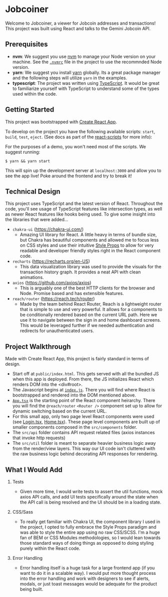 # Jobcoiner

Welcome to Jobcoiner, a viewer for Jobcoin addresses and transactions! This project was built using React and talks to the Gemini Jobcoin API.

## Prerequisites

- **nvm**: We suggest you use [nvm](https://github.com/nvm-sh/nvm) to manage your Node version on your machine. See the [`.nvmrc`](.nvmrc) file in the project to use the recommnded Node version.
- **yarn**: We suggest you install [yarn](https://yarnpkg.com/) globally. Its a great package manager and the following steps will utilize `yarn` in the examples.
- **typescript**: The project was written using [TypeScript](https://www.typescriptlang.org/). It would be great to familiarize yourself with TypeScript to understand some of the types used within the code.

## Getting Started

This project was bootstrapped with [Create React App](https://github.com/facebook/create-react-app).

To develop on the project you have the following available scripts: `start`, `build`, `test`, `eject`. (See docs as part of the [react-scripts](https://create-react-app.dev/docs/available-scripts/) for more info):

For the purposes of a demo, you won't need most of the scripts. We suggest running:

```
$ yarn && yarn start
```

This will spin up the development server at `localhost:3000` and allow you to see the app live! Poke around the frontend and try to break it!

## Technical Design

This project uses TypeScript and the latest version of React. Throughout the code, you'll see usage of TypeScript features like intersection types, as well as newer React features like hooks being used. To give some insight into the libraries that were added...

- `chakra-ui` (https://chakra-ui.com/)
  - Amazing UI library for React. A little heavy in terms of bundle size, but Chakra has beautiful components and allowed me to focus less on CSS styles and use their intuitive [Style Props](https://chakra-ui.com/docs/features/style-props) to allow for very readable and developer friendly styles right in the React component code.
- `recharts` (https://recharts.org/en-US)
  - This data visualization library was used to provide the visuals for the transaction history graph. It provides a neat API with clean animations.
- `axios` (https://github.com/axios/axios)
  - This is arguably one of the best HTTP clients for the browser and Node. Promise based and has extensible features.
- `reach/router` (https://reach.tech/router)
  - Made by the team behind React Router, Reach is a lightweight router that is simple to use and very powerful. It allows for a components to be conditionally rendered based on the current URL path. Here we use it to navigate between the sign in and home dashboard screens. This would be leveraged further if we needed authentication and redirects for unauthenticated users.

## Project Walkthrough

Made with Create React App, this project is fairly standard in terms of design.

- Start off at `public/index.html`. This gets served with all the bundled JS when this app is deployed. From there, the JS initializes React which renders DOM into the <div#root>.
- The Javascript begins at [`index.js`](src/index.js). There you will find where React is bootstrapped and rendered into the DOM mentioned above.
- [`App.tsx`](src/App.tsx) is the starting point of the React component heirarchy. There you will find the `@reach/router` `<Router />` component set up to allow for dynamic switching based on the current URL.
- For this small app, only two page level React components were used (see [Login.tsx](src/Login.tsx), [Home.tsx](src/Home.tsx)). These page level components are built up of smaller components composed in the `src/components` folder.
- The `src/api` folder contains API request related files (axios instances that invoke http requests)
- The `src/util` folder is meant to separate heavier business logic away from the render/view layers. This way our UI code isn't cluttered with the raw business logic behind decorating API responses for rendering.

## What I Would Add

1. Tests
   - Given more time, I would write tests to assert the util functions, mock axios API calls, and add UI tests specifically around the state when the API call is being resolved and the UI should be in a loading state.
2. CSS/Sass

   - To really get familiar with Chakra UI, the component library I used in the project, I opted to fully embrace the Style Props paradigm and was able to style the entire app using no raw CSS/SCSS. I'm a huge fan of BEM or CSS Modules methodologies, so I would lean towards those standard ways of doing things as opposed to doing styling purely within the React code.

3. Error Handling
   - Error handling itself is a huge task for a large frontend app (if you want to do it in a scalable way). I would put more thought process into the error handling and work with designers to see if alerts, modals, or just toast messages would be adequate for the product being built.

